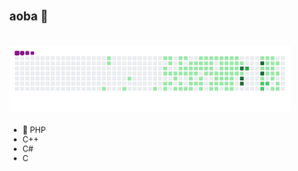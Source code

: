 ## aoba 👋
# ![snake gif](https://github.com/henricorico/henricorico/blob/output/github-contribution-grid-snake.gif)

- 🐘 PHP
- C++
- C#
- C
